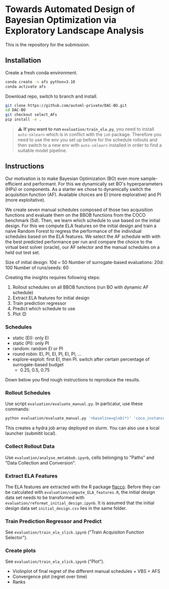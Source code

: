 # Towards Automated Design of Bayesian Optimization via Exploratory Landscape Analysis
This is the repository for the submission.

## Installation
Create a fresh conda environment.
```bash
conda create -n afs python=3.10
conda activate afs
```

Download repo, switch to branch and install.
```bash
git clone https://github.com/automl-private/DAC-BO.git
cd DAC-BO
git checkout select_AFs
pip install -e .
```


> :warning: **If you want to run `evaluation/train_ela.py`**, you need to install `auto-sklearn` which is
> in conflict with the `ioh` package. Therefore you need to use the env you set up before for the
> schedule rollouts and then switch to a new env with `auto-sklearn` installed in order to find a suitable
> model pipeline.


## Instructions

Our motivation is to make Bayesian Optimization (BO) even more sample-efficient and performant.
For this we dynamically set BO's hyperparameters (HPs) or components.
As a starter we chose to dynamically switch the acquisition function (AF).
Available choices are EI (more explorative) and PI (more exploitative).

We create seven manual schedules composed of those two acquisition functions and evaluate them on the BBOB functions from the COCO benchmark (5d).
Then, we learn which schedule to use based on the initial design.
For this we compute ELA features on the initial design and train a naive Random Forest to
regress the performance of the individual schedules based on the ELA features.
We select the AF schedule with with the best predicted performance per run and compare
the choice to the virtual best solver (oracle), our AF selector and the manual schedules
on a held out test set.

Size of initial design: 10d = 50
Number of surrogate-based evaluations: 20d: 100
Number of runs/seeds: 60



Creating the insights requires following steps:
1. Rollout schedules on all BBOB functions (run BO with dynamic AF schedule)
2. Extract ELA features for initial design
3. Train prediction regressor
4. Predict which schedule to use
5. Plot 😊

### Schedules
* static (EI): only EI
* static (PI): only PI
* random: random EI or PI
* round robin: EI, PI, EI, PI, EI, PI, ...
* explore-exploit: first EI, then PI. switch after certain percentage of surrogate-based budget
  * 0.25, 0.5, 0.75

Down below you find rough instructions to reproduce the results.

### Rollout Schedules
Use script `evaluation/evaluate_manual.py`.
In particalur, use these commands:
```bash
python evaluation/evaluate_manual.py '+baseline=glob(*)' 'coco_instance.function=range(1,25)' 'coco_instance.dimension=5' 'seed=[1,2,3,4,5,6,7,8,9,10,11,12,13,14,15,16,17,18,19,20,21,22,23,24,25,26,27,28,29,30,31,32,33,34,35,36,37,38,39,40,41,42,43,44,45,46,47,48,49,50,51,52,53,54,55,56,57,58,59,60]' 'wandb.debug=true' -m
```
This creates a hydra job array deployed on slurm. You can also use a local launcher (submitit local).

### Collect Rollout Data
Use `evaluation/analyse_metabbob.ipynb`, cells belonging to "Paths" and "Data Collection and Conversion".

### Extract ELA Features
The ELA features are extracted with the R package [flacco](https://github.com/kerschke/flacco).
Before they can be calculated with `evaluation/compute_ELA_features.R`, the initial design data set needs to be transformed with
`evaluation/reformat_initial_design.ipynb`.
It is assumed that the initial design data set `initial_design.csv` lies in the same folder.

### Train Prediction Regressor and Predict
See `evaluation/train_ela_slick.ipynb` ("Train Acquisiton Function Selector").

### Create plots
See `evaluation/train_ela_slick.ipynb` ("Plot").
* Violinplot of final regret of the different manual schedules + VBS + AFS
* Convergence plot (regret over time)
* Ranks


